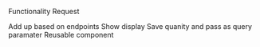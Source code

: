 Functionality Request

Add up based on endpoints
Show display
Save quanity and pass as query paramater
Reusable component